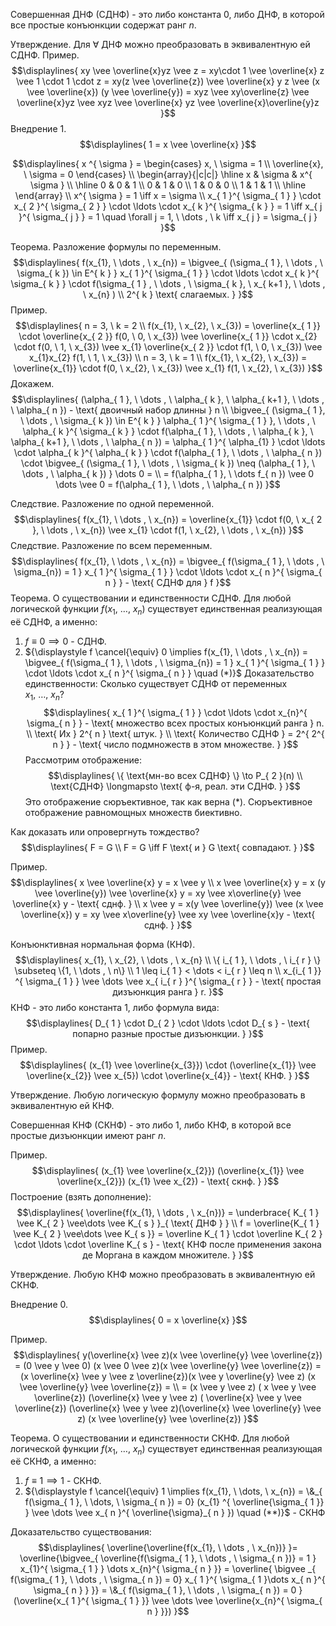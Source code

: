 Совершенная ДНФ (СДНФ) - это либо константа ${\displaystyle 0}$, либо ДНФ, в которой все простые конъюнкции содержат ранг ${\displaystyle n}$.

Утверждение. Для ${\displaystyle \forall}$ ДНФ можно преобразовать в эквивалентную ей СДНФ.
Пример.
$$\displaylines{
xy \vee \overline{x}yz \vee z = xy\cdot  1 \vee \overline{x}  z \vee 1 \cdot  1 \cdot  z = xy(z \vee \overline{z}) \vee \overline{x} y z \vee (x \vee \overline{x}) (y \vee \overline{y}) = xyz \vee xy\overline{z} \vee \overline{x}yz \vee xyz \vee \overline{x} yz \vee \overline{x}\overline{y}z
}$$
Внедрение 1.
$$\displaylines{
1 = x \vee \overline{x}
}$$

$$\displaylines{
x ^{ \sigma } = \begin{cases}
x, \  \sigma = 1 \\
\overline{x}, \  \sigma = 0
\end{cases} \\
\begin{array}{|c|c|}
\hline 
x & \sigma & x^{ \sigma } \\
\hline 
0 & 0 & 1  \\
0 & 1 & 0 \\
1 & 0 & 0 \\
1 & 1 & 1 \\
\hline 
\end{array} \\
x^{ \sigma } = 1 \iff  x = \sigma \\
x_{ 1 }^{ \sigma_{ 1 } } \cdot x_{ 2 }^{ \sigma_{ 2 } } \cdot  \ldots \cdot x_{ k }^{ \sigma_{ k } }  = 1 \iff  x_{ j }^{ \sigma_{ j } } = 1 \quad \forall j = 1, \  \dots , \  k \iff  x_{ j } = \sigma_{ j } 
}$$

Теорема. Разложение формулы по переменным.
$$\displaylines{
f(x_{1}, \  \dots , \  x_{n}) = \bigvee_{ (\sigma_{ 1 }, \  \dots , \  \sigma_{ k }) \in  E^{ k } } x_{ 1 }^{ \sigma_{ 1 } } \cdot \ldots \cdot  x_{ k }^{ \sigma_{ k } } \cdot  f(\sigma_{ 1 } , \  \dots , \ \sigma_{ k }, \  x_{ k+1 }, \  \dots , \  x_{n}  ) \\
2^{ k } \text{ слагаемых. }
}$$
Пример.
$$\displaylines{
n = 3, \  k = 2 \\
f(x_{1}, \  x_{2}, \  x_{3}) = \overline{x_{ 1 }} \cdot  \overline{x_{ 2 }} f(0, \  0, \  x_{3}) \vee \overline{x_{ 1 }} \cdot  x_{2} \cdot f(0, \  1, \  x_{3}) \vee x_{1} \overline{x_{ 2 }} \cdot  f(1, \  0, \  x_{3}) \vee x_{1}x_{2} f(1, \  1, \  x_{3}) \\
n = 3, \  k = 1 \\
f(x_{1}, \  x_{2}, \  x_{3}) = \overline{x_{1}} \cdot  f(0, \  x_{2}, \  x_{3}) \vee x_{1} f(1, \  x_{2}, \  x_{3})
}$$
Докажем.
$$\displaylines{
(\alpha_{ 1 }, \  \dots , \  \alpha_{ k }, \  \alpha_{ k+1 }, \  \dots , \  \alpha_{ n }) - \text{ двоичный набор длинны } n \\
\bigvee_{ (\sigma_{ 1 }, \  \dots , \  \sigma_{ k }) \in  E^{ k } } \alpha_{ 1 }^{ \sigma_{ 1 } }, \  \dots , \  \alpha_{ k }^{ \sigma_{ k } } \cdot  f(\alpha_{ 1 }, \  \dots , \  \alpha_{ k }, \  \alpha_{ k+1 }, \  \dots , \  \alpha_{ n }) = \alpha_{ 1 }^{ \alpha_{1} } \cdot \ldots \cdot \alpha_{ k }^{ \alpha_{ k } } \cdot  f(\alpha_{ 1 }, \  \dots , \  \alpha_{ n }) \cdot  \bigvee_{ (\sigma_{ 1 }, \  \dots , \  \sigma_{ k }) \neq  (\alpha_{ 1 }, \  \dots , \  \alpha_{ k }) } \dots 0 = \\
= f(\alpha_{ 1 }, \  \dots f_{ n }) \vee 0 \dots \vee 0 = f(\alpha_{ 1 }, \  \dots , \  \alpha_{ n })
}$$

Следствие. Разложение по одной переменной.
$$\displaylines{
f(x_{1}, \  \dots , \  x_{n}) = \overline{x_{1}} \cdot  f(0, \ x_{ 2 }, \  \dots , \  x_{n}) \vee x_{1} \cdot  f(1, \  x_{2}, \  \dots , \  x_{n})
}$$
Следствие. Разложение по всем переменным.
$$\displaylines{
f(x_{1}, \  \dots , \  x_{n}) = \bigvee_{ f(\sigma_{ 1 }, \  \dots , \  \sigma_{n}) = 1 } x_{ 1 }^{ \sigma_{ 1 } } \cdot  \ldots \cdot  x_{ n }^{ \sigma_{ n } } - \text{ СДНФ для } f  
}$$
Теорема. О существовании и единственности СДНФ.
Для любой логической функции ${\displaystyle f(x_{1}, \ \dots, \ x_{n})}$ существует единственная реализующая её СДНФ, а именно:
1. ${\displaystyle f \equiv 0 \implies 0 }$ - СДНФ.
2. ${\displaystyle f \cancel{\equiv} 0 \implies f(x_{1}, \  \dots , \  x_{n}) = \bigvee_{ f(\sigma_{ 1 }, \  \dots , \  \sigma_{n}) = 1 } x_{ 1 }^{ \sigma_{ 1 } } \cdot  \ldots \cdot  x_{ n }^{ \sigma_{ n } } \quad (*)}$ 
Доказательство единственности:
Сколько существует СДНФ от переменных ${\displaystyle x_{1}, \ \dots, \ x_{n}}$?
$$\displaylines{
x_{ 1 }^{ \sigma_{ 1 } } \cdot  \ldots \cdot x_{n}^{ \sigma_{ n } } - \text{ множество всех простых конъюнкций ранга } n. \\
\text{ Их } 2^{ n } \text{ штук. } \\
\text{ Количество СДНФ } = 2^{ 2^{ n } } - \text{ число подмножеств в этом множестве. }
}$$
Рассмотрим отображение:
$$\displaylines{
\{ \text{мн-во всех СДНФ} \} \to P_{ 2 }(n) \\
\text{СДНФ} \longmapsto \text{ ф-я, реал. эти СДНФ. }
}$$
Это отображение сюръективное, так как верна ${\displaystyle (*)}$.
Сюръективное отображение равномощных множеств биективно.

Как доказать или опровергнуть тождество?
$$\displaylines{
F = G \\
F = G \iff  F \text{ и } G \text{ совпадают. }
}$$

Пример.
$$\displaylines{
x \vee \overline{x} y = x \vee y \\
x \vee \overline{x} y = x (y \vee \overline{y}) \vee \overline{x} y = xy \vee x\overline{y} \vee \overline{x} y - \text{ сднф. } \\
x \vee y = x(y \vee \overline{y}) \vee (x \vee \overline{x}) y = xy \vee x\overline{y} \vee xy \vee \overline{x}y - \text{ сднф. }
}$$

Конъюнктивная нормальная форма (КНФ).
$$\displaylines{
x_{1}, \  x_{2}, \  \dots , \  x_{n} \\
\{ i_{ 1 }, \  \dots , \  i_{ r } \} \subseteq \{1, \  \dots , \  n\} \\
1 \leq  i_{ 1 } < \dots < i_{ r } \leq n \\
x_{i_{ 1 }} ^{ \sigma_{ 1 } } \vee \dots \vee x_{ i_{ r } }^{ \sigma_{ r } } - \text{ простая дизъюнкция ранга } r.
}$$
КНФ - это либо константа 1, либо формула вида:
$$\displaylines{
D_{ 1 } \cdot D_{ 2 } \cdot  \ldots \cdot D_{ s } - \text{ попарно разные простые дизъюнкции. }
}$$
Пример.
$$\displaylines{
(x_{1} \vee \overline{x_{3}}) \cdot  (\overline{x_{1}} \vee \overline{x_{2}} \vee x_{5}) \cdot  \overline{x_{4}} - \text{ КНФ. }
}$$

Утверждение. Любую логическую формулу можно преобразовать в эквивалентную ей КНФ.

Совершенная КНФ (СКНФ) - это либо 1, либо КНФ, в которой все простые дизъюнкции имеют ранг ${\displaystyle n}$.

Пример.
$$\displaylines{
(x_{1} \vee \overline{x_{2}}) (\overline{x_{1}} \vee \overline{x_{2}}) (x_{1} \vee x_{2}) - \text{ скнф. }
}$$
Построение (взять дополнение):
$$\displaylines{
\overline{f(x_{1}, \  \dots , \  x_{n})} = \underbrace{ K_{ 1 } \vee K_{ 2 } \vee\dots \vee K_{ s } }_{ \text{ ДНФ } } \\
f = \overline{K_{ 1 } \vee K_{ 2 } \vee\dots \vee K_{ s }} = \overline K_{ 1 } \cdot  \overline K_{ 2 } \cdot \ldots \cdot  \overline K_{ s } - \text{ КНФ после применения закона де Моргана в каждом множителе. }
}$$

Утверждение. Любую КНФ можно преобразовать в эквивалентную ей СКНФ.

Внедрение 0.
$$\displaylines{
0 = x \overline{x}
}$$

Пример.
$$\displaylines{
y(\overline{x} \vee z)(x \vee \overline{y} \vee \overline{z}) = (0 \vee y \vee 0) (x \vee 0 \vee z)(x \vee \overline{y} \vee \overline{z}) = (x \overline{x} \vee y \vee z \overline{z})(x \vee y \overline{y} \vee z) (x \vee \overline{y} \vee \overline{z}) = \\
= (x \vee y \vee z) ( x \vee y \vee \overline{z}) (\overline{x} \vee y \vee z) ( \overline{x} \vee y \vee \overline{z}) (\overline{x} \vee y \vee z)(\overline{x} \vee \overline{y} \vee z) (x \vee \overline{y} \vee \overline{z})
}$$

Теорема. О существовании и единственности СКНФ.
Для любой логической функции ${\displaystyle f(x_{1}, \ \dots, \ x_{n})}$ существует единственная реализующая её СКНФ, а именно:
1. ${\displaystyle f \equiv 1 \implies 1}$ - СКНФ.
2. ${\displaystyle f \cancel{\equiv} 1 \implies f(x_{1}, \ \dots, \ x_{n}) = \&_{ f(\sigma_{ 1 }, \ \dots, \ \sigma_{ n }) = 0} (x_{1} ^{ \overline{\sigma_{ 1 }} } \vee \dots \vee x_{ n }^{ \overline{\sigma}_{ n } }) \quad (**)}$ - СКНФ

Доказательство существования:
$$\displaylines{
\overline{\overline{f(x_{1}, \  \dots , \  x_{n})} }= \overline{\bigvee_{ \overline{f(\sigma_{ 1 }, \  \dots , \  \sigma_{ n })} = 1 } x_{1}^{ \sigma_{ 1 } } \dots  x_{n}^{ \sigma_{ n } }} = \overline{ \bigvee _{  f(\sigma_{ 1 }, \  \dots , \  \sigma_{ n }) = 0}  x_{ 1 }^{ \sigma_{ 1 }\dots x_{ n }^{ \sigma_{ n } } }} = \&_{ f(\sigma_{ 1 }, \  \dots , \  \sigma_{ n }) = 0 } (\overline{x_{ 1 }^{ \sigma_{ 1 } }} \vee \dots \vee \overline{x_{n}^{ \sigma_{ n } }}) 
}$$
